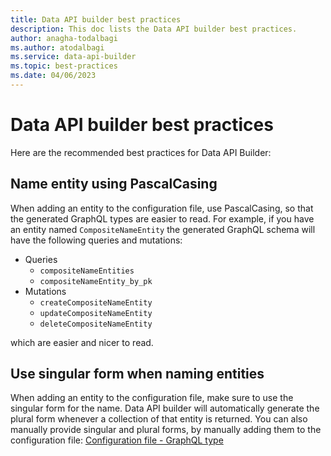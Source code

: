 ```yaml
---
title: Data API builder best practices
description: This doc lists the Data API builder best practices.
author: anagha-todalbagi
ms.author: atodalbagi
ms.service: data-api-builder
ms.topic: best-practices
ms.date: 04/06/2023
---
```


# Data API builder best practices

Here are the recommended best practices for Data API Builder:

## Name entity using PascalCasing

When adding an entity to the configuration file, use PascalCasing, so that the generated GraphQL types are easier to read. For example, if you have an entity named `CompositeNameEntity` the generated GraphQL schema will have the following queries and mutations:

- Queries
  - `compositeNameEntities`
  - `compositeNameEntity_by_pk`
- Mutations
  - `createCompositeNameEntity`
  - `updateCompositeNameEntity`
  - `deleteCompositeNameEntity`

which are easier and nicer to read.

## Use singular form when naming entities

When adding an entity to the configuration file, make sure to use the singular form for the name. Data API builder will automatically generate the plural form whenever a collection of that entity is returned. You can also manually provide singular and plural forms, by manually adding them to the configuration file: [Configuration file - GraphQL type](./configuration-file.md#graphql-type)
